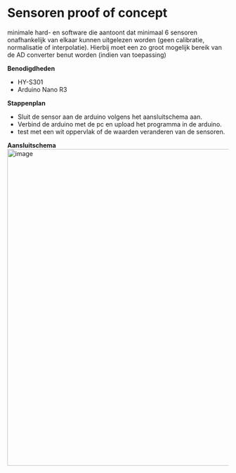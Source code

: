 # Sensoren proof of concept

minimale hard- en software die aantoont dat minimaal 6 sensoren onafhankelijk van elkaar kunnen uitgelezen worden (geen calibratie, normalisatie of interpolatie). Hierbij moet een zo groot mogelijk bereik van de AD converter benut worden (indien van toepassing)

**Benodigdheden**  
-	HY-S301
-	Arduino Nano R3

**Stappenplan**
- Sluit de sensor aan de arduino volgens het aansluitschema aan.
- Verbind de arduino met de pc en upload het programma in de arduino.
- test met een wit oppervlak of de waarden veranderen van de sensoren.

**Aansluitschema**
<img width="888" height="721" alt="image" src="https://github.com/user-attachments/assets/fa271b93-ff58-465b-a20a-e01c468bccc1" />
